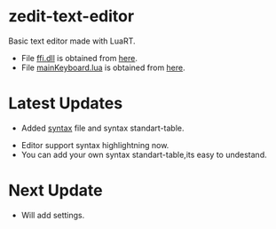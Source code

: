 # zedit-text-editor
Basic text editor made with LuaRT.

- File [ffi.dll](https://github.com/zeykatecool/zedit-text-editor/blob/main/ffi.dll) is obtained from [here](https://github.com/jmckaskill/luaffi).
- File [mainKeyboard.lua](https://github.com/zeykatecool/zedit-text-editor/blob/main/modules/mainKeyboard.lua) is obtained from [here](https://github.com/zeykatecool/jit-keyboard).

# Latest Updates
- Added [syntax](https://github.com/zeykatecool/zedit-text-editor/tree/main/syntax) file and syntax standart-table.
* Editor support syntax highlightning now.
* You can add your own syntax standart-table,its easy to undestand.
# Next Update
- Will add settings.
